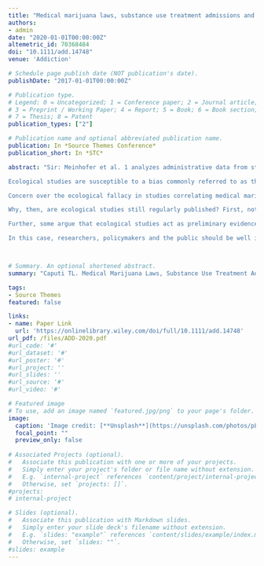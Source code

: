 ```yaml
---
title: "Medical marijuana laws, substance use treatment admissions and the ecological fallacy"
authors:
- admin
date: "2020-01-01T00:00:00Z"
altemetric_id: 70368484
doi: "10.1111/add.14748"
venue: 'Addiction'

# Schedule page publish date (NOT publication's date). 
publishDate: "2017-01-01T00:00:00Z"

# Publication type.
# Legend: 0 = Uncategorized; 1 = Conference paper; 2 = Journal article;
# 3 = Preprint / Working Paper; 4 = Report; 5 = Book; 6 = Book section;
# 7 = Thesis; 8 = Patent 
publication_types: ["2"]

# Publication name and optional abbreviated publication name. 
publication: In *Source Themes Conference*
publication_short: In *STC*

abstract: "Sir: Meinhofer et al. 1 analyzes administrative data from state medical marijuana laws and substance use treatment admissions in an ecological study design to show that medical marijuana laws are associated with state‐level increases in marijuana, alcohol and cocaine treatment admissions among pregnant women. While these findings are provocative, the utility of ecological analyses in assessing the effects of medical marijuana use is severely limited and this study's results could reflect bias, rather than an individual‐level effect.

Ecological studies are susceptible to a bias commonly referred to as the ‘ecological fallacy’—the (often implied) assumption that correlations occurring at the population‐level parallel correlations at the individual level 2. This assumption is sometimes true, but not always; indeed, correlations that exist when analysing population‐level data may not exist or may even be reversed when analysing individual‐level data. Researchers must use individual‐level data to reliably discern the individual‐level effect of medical marijuana use, an individual‐level exposure.

Concern over the ecological fallacy in studies correlating medical marijuana laws with population‐level have been expressed several times in the research literature 3-7, and this study invokes the same concern. As an ecological study using state‐level data, Meinhofer et al. 1 should not be used as evidence that an individual's medical marijuana use is correlated with an increased likelihood that the individual enters substance use treatment.

Why, then, are ecological studies still regularly published? First, not all ecological analyses are inappropriate. For example, when an exposure universally affects the population of interest (e.g. almost all cigarette smokers are affected by cigarette tax increases), an ecological study may reliably capture increases in individual risk. This is generally not the case for medical marijuana; only approximately 2.5% of adults in medical marijuana states actually use medical marijuana, and the rest are unlikely to experience significant health benefits or consequences from medical marijuana legalization 8. The present study's focus on marijuana treatment admissions may strengthen the reliability of its results, as marijuana users are probably disproportionately affected by marijuana‐related laws; however, the exposure is probably still far from universal.

Further, some argue that ecological studies act as preliminary evidence to provoke further individual‐level investigation. However, marijuana researchers should be cognizant that (a) lay people may not be equipped to discern preliminary evidence from conclusive results in peer‐reviewed studies and (b) advocates on both sides of the medical marijuana debate often disseminate study headlines that support their viewpoint (regardless of study rigour and usually omitting any limitations). Consequently, marijuana researchers should take care to clearly communicate the limitations of their work or, failing that, choose not to publish such preliminary results.

In this case, researchers, policymakers and the public should be well informed that the population‐level correlation observed between medical marijuana laws and substance use treatment admission may reflect bias and the ecological fallacy, rather than the effects of medical marijuana use."



# Summary. An optional shortened abstract.
summary: "Caputi TL. Medical Marijuana Laws, Substance Use Treatment Admissions and the Ecological Fallacy. Addiction. 2020 Jan;115(1):188-189."

tags:
- Source Themes
featured: false

links:
- name: Paper Link
  url: 'https://onlinelibrary.wiley.com/doi/full/10.1111/add.14748'
url_pdf: /files/ADD-2020.pdf
#url_code: '#'
#url_dataset: '#'
#url_poster: '#'
#url_project: ''
#url_slides: ''
#url_source: '#'
#url_video: '#'

# Featured image
# To use, add an image named `featured.jpg/png` to your page's folder. 
image:
  caption: 'Image credit: [**Unsplash**](https://unsplash.com/photos/pLCdAaMFLTE)'
  focal_point: ""
  preview_only: false
 
# Associated Projects (optional).
#   Associate this publication with one or more of your projects.
#   Simply enter your project's folder or file name without extension.
#   E.g. `internal-project` references `content/project/internal-project/index.md`.
#   Otherwise, set `projects: []`.
#projects:
# internal-project

# Slides (optional).
#   Associate this publication with Markdown slides.
#   Simply enter your slide deck's filename without extension.
#   E.g. `slides: "example"` references `content/slides/example/index.md`.
#   Otherwise, set `slides: ""`.
#slides: example
---
```

